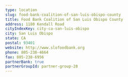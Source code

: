 ```yaml
---
type: location
slug: food-bank-coalition-of-san-luis-obispo-county
title: Food Bank Coalition of San Luis Obispo County
address: 1180 Kendall Road
cityIndexKey: city-ca-san-luis-obispo
city: San Luis Obispo
state: CA
postal: 93401
website: http://www.slofoodbank.org
phone: 805-238-4664
fax: 805-238-6956
partnerBank: true
partnerGroupId: partner-group-28
---
```


